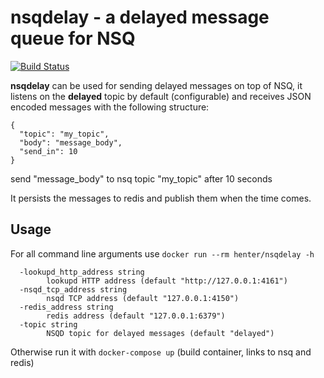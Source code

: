 nsqdelay - a delayed message queue for NSQ
==========================================

[![Build Status](https://travis-ci.org/henter/nsqdelay.svg?branch=master)](https://travis-ci.org/henter/nsqdelay)

__nsqdelay__ can be used for sending delayed messages on top of NSQ,
it listens on the __delayed__ topic by default (configurable) and receives JSON encoded messages with the following structure:

```
{
  "topic": "my_topic",
  "body": "message_body",
  "send_in": 10
}
```
send "message_body" to nsq topic "my_topic" after 10 seconds


It persists the messages to redis and publish them when the time comes.

Usage
-----
For all command line arguments use `docker run --rm henter/nsqdelay -h`

```
  -lookupd_http_address string
    	lookupd HTTP address (default "http://127.0.0.1:4161")
  -nsqd_tcp_address string
    	nsqd TCP address (default "127.0.0.1:4150")
  -redis_address string
    	redis address (default "127.0.0.1:6379")
  -topic string
    	NSQD topic for delayed messages (default "delayed")
```

Otherwise run it with `docker-compose up` (build container, links to nsq and redis)
